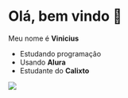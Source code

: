 # Olá, bem vindo 🍜

 Meu nome é **Vinicius**
- Estudando programação
- Usando **Alura**
- Estudante do **Calixto**

![](https://media.tenor.com/W4fin3TpJKcAAAAi/blahaj-spin.gif)
